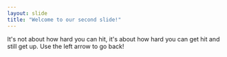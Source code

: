 ```yaml
---
layout: slide
title: "Welcome to our second slide!"
---
```

It's not about how hard you can hit, it's about how hard you can get hit and still get up.
Use the left arrow to go back!
